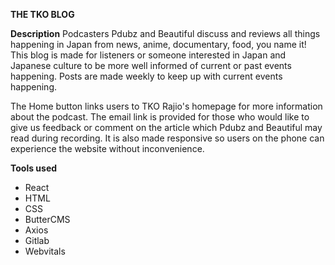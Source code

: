 **THE TKO BLOG**

**Description**
Podcasters Pdubz and Beautiful discuss and reviews all things happening in Japan from news, anime, documentary, food, you name it! This blog is made for listeners or someone interested in Japan and Japanese culture to be more well informed of current or past events happening. Posts are made weekly to keep up with current events happening.

The Home button links users to TKO Rajio's homepage for more information about the podcast. The email link is provided for those who would like to give us feedback or comment on the article which Pdubz and Beautiful may read during recording. It is also made responsive so users on the phone can experience the website without inconvenience. 

**Tools used**
- React
- HTML
- CSS
- ButterCMS
- Axios
- Gitlab
- Webvitals


